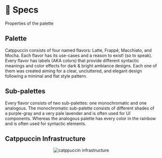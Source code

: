 # 🍙 Specs

Properties of the palette

## Palette

Catppuccin consists of four named flavors: Latte, Frappé, Macchiato, and Mocha. Each flavor has its use-cases
and a reason to exist! (so to speak). Every flavor has labels (AKA colors) that provide different syntactic meanings
and color effects for dark & bright ambiance designs. Each one of them was created aiming for a clear, uncluttered, and
elegant design following a minimal and flat style pattern.

## Sub-palettes

Every flavor consists of two sub-palettes: one monochromatic and one analogous. The monochromatic sub-palette consists
of different shades of a purple-gray and a very pale lavender and is often used for UI components. Whereas the analogous
palette has every color in the rainbow and is often used for syntactic elements.

## Catppuccin Infrastructure

<p align="center">
<img src="https://raw.githubusercontent.com/catppuccin/catppuccin/main/assets/palette/infrastructure.png" alt="catppuccin infrastructure"/>
</p>
